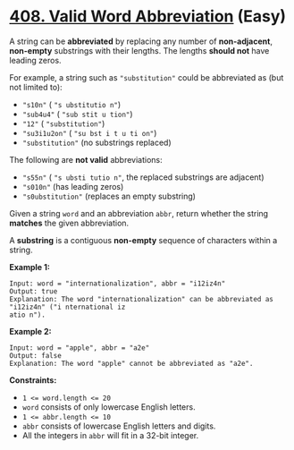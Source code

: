 # [408. Valid Word Abbreviation][link] (Easy)

[link]: https://leetcode.com/problems/valid-word-abbreviation/

A string can be **abbreviated** by replacing any number of **non-adjacent**, **non-empty** substrings
with their lengths. The lengths **should not** have leading zeros.

For example, a string such as `"substitution"` could be abbreviated as (but not limited to):

- `"s10n"` ( `"s ubstitutio n"`)
- `"sub4u4"` ( `"sub stit u tion"`)
- `"12"` ( `"substitution"`)
- `"su3i1u2on"` ( `"su bst i t u ti on"`)
- `"substitution"` (no substrings replaced)

The following are **not valid** abbreviations:

- `"s55n"` ( `"s ubsti tutio n"`, the replaced substrings are adjacent)
- `"s010n"` (has leading zeros)
- `"s0ubstitution"` (replaces an empty substring)

Given a string `word` and an abbreviation `abbr`, return whether the string **matches** the given
abbreviation.

A **substring** is a contiguous **non-empty** sequence of characters within a string.

**Example 1:**

```
Input: word = "internationalization", abbr = "i12iz4n"
Output: true
Explanation: The word "internationalization" can be abbreviated as "i12iz4n" ("i nternational iz
atio n").
```

**Example 2:**

```
Input: word = "apple", abbr = "a2e"
Output: false
Explanation: The word "apple" cannot be abbreviated as "a2e".
```

**Constraints:**

- `1 <= word.length <= 20`
- `word` consists of only lowercase English letters.
- `1 <= abbr.length <= 10`
- `abbr` consists of lowercase English letters and digits.
- All the integers in `abbr` will fit in a 32-bit integer.
